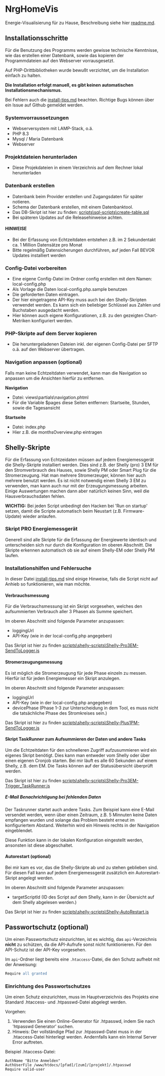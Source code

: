 # NrgHomeVis
Energie-Visualisierung für zu Hause, Beschreibung siehe hier [readme.md](./README.md).

## Installationsschritte

Für die Benutzung des Programms werden gewisse technische Kenntnisse, wie das erstellen einer Datenbank, sowie das kopieren der Programmdateien auf den Webserver vorrausgesetzt. 

Auf PHP-Drittbibliotheken wurde bewußt verzichtet, um die Installation einfach zu halten.

**Die Installation erfolgt manuell, es gibt keinen automatischen Installationsmechanismus.**

Bei Fehlern auch die [install-tips.md](./install-tips.md) beachten. Richtige Bugs können über ein Issue auf Github gemeldet werden.

### Systemvorraussetzungen

- Webserversystem mit LAMP-Stack, o.ä.
- PHP 8.3
- Mysql / Maria Datenbank
- Webserver 

### Projektdateien herunterladen

- Diese Projekdateien in einem Verzeichnis auf dem Rechner lokal herunterladen

### Datenbank erstellen

- Datenbank beim Provider erstellen und Zugangsdaten für später notieren. 
- Schema der Datenbank erstellen, mit einem Datenbanktool.
- Das DB-Skript ist hier zu finden: [scripts\sql-scripts\create-table.sql](scripts\sql-scripts\create-table.sql)
- Bei späteren Updates auf die Releasehinweise achten.

#### HINWEISE
- Bei der Erfassung von Echtzeitdaten entstehen z.B. im 2 Sekundentakt ca. 1 Million Datensätze pro Monat
- Bitte regelmäßg Datensicherungen durchführen, auf jeden Fall BEVOR Updates installiert werden

### Config-Datei vorbereiten

- Eine eigene Config-Datei im Ordner config erstellen mit dem Namen: local-config.php
- Als Vorlage die Daten local-config.php.sample benutzen
- Die geforderten Daten eintragen.
- Der hier eingetragene API-Key muss auch bei den Shelly-Skripten verwendet werden. Es kann sich ein beliebiger Schlüssel aus Zahlen und Buchstaben ausgedacht werden.
- Hier können auch eigene Konfigurationen, z.B. zu den gezeigten Chart-Metriken konfiguriert werden.

### PHP-Skripte auf dem Server kopieren

- Die heruntergeladenen Dateien inkl. der eigenen Config-Datei per SFTP o.ä. auf den Webserver übertragen.

### Navigation anpassen (optional)

Falls man keine Echtzeitdaten verwendet, kann man die Navigation so anpassen um die Ansichten hierfür zu entfernen.

**Navigation**
- Datei: views\partials\navigation.phtml
- Für die Variable $pages diese Seiten entfernen: Startseite, Stunden, sowie die Tagesansicht

**Startseite**
- Datei: index.php
- Hier z.B. die monthsOverview.php eintragen


## Shelly-Skripte

Für die Erfassung von Echtzeidaten müssen auf jedem Energiemessgerät die Shelly-Skripte installiert werden. Dies sind z.B. der Shelly (pro) 3 EM für den Stromverbrauch des Hauses, sowie Shelly PM oder Smart Plug für die Stromerzeugung. Hat man mehrere Stromerzeuger, können hier auch mehrere benutzt werden.
Es ist nicht notwendig einen Shelly 3 EM zu verwenden, man kann auch nur mit der Erzeugungsmessung arbeiten. Einige Auswertungen machen dann aber natürlich keinen Sinn, weil die Hausverbrauchsdaten fehlen.

**WICHTIG:** Bei jeden Script unbedingt den Hacken bei 'Run on startup' setzen, damit die Scripte automatisch beim Neustart (z.B. Firmware-Update) wieder anlaufen.

### Skript PRO Energiemessgerät

Generell sind alle Skripte für die Erfassung der Energiewerte identisch und unterscheiden sich nur durch die Konfiguration im oberen Abschnitt. Die Skripte erkennen automatisch ob sie auf einem Shelly-EM oder Shelly PM laufen.

### Installationshilfen und Fehlersuche

In dieser Datei [install-tips.md](./install-tips.md) sind einige Hinweise, falls die Script nicht auf Anhieb so funktionieren, wie man möchte.

#### Verbrauchsmessung

Für die Verbrauchsmessung ist ein Skript vorgesehen, welches den aufsummierten Verbrauch aller 3 Phasen als Summe speichert. 

Im oberen Abschnitt sind folgende Parameter anzupassen:
- loggingUrl
- API-Key (wie in der local-config.php angegeben)

Das Skript ist hier zu finden [scripts\shelly-scripts\Shelly-Pro3EM-SendToLogger.js](scripts\shelly-scripts\Shelly-Pro3EM-SendToLogger.js)

#### Stromerzeugungsmessung

Es ist möglich die Stromerzeugung für jede Phase einzeln zu messen. Hierfür ist für jeden Energiemesser ein Skript anzulegen.

Im oberen Abschnitt sind folgende Parameter anzupassen:
- loggingUrl
- API-Key (wie in der local-config.php angegeben)
- devicePhase (Phase 1-3 zur Unterscheidung in dem Tool, es muss nicht die tatsächliche Phase des Stromkreises sein.)

Das Skript ist hier zu finden [scripts\shelly-scripts\Shelly-Plus1PM-SendToLogger.js](scripts\shelly-scripts\Shelly-Plus1PM-SendToLogger.js)

#### Skript TaskRunner zum Aufsummieren der Daten und andere Tasks

Um die Echtzeitdaten für den schnelleren Zugriff aufzusummieren wird ein eigenes Skript benötigt. Dies kann man entweder vom Shelly oder über einen eigenen Cronjob starten. 
Bei mir läuft es alle 60 Sekunden auf einem Shelly, z.B. dem EM.
Die Tasks können auf der Statusübersicht überprüft werden.

Das Skript ist hier zu finden [scripts\shelly-scripts\Shelly-Pro3EM-Trigger_TaskRunner.js](scripts\shelly-scripts\Shelly-Pro3EM-Trigger_TaskRunner.js)

##### E-Mail Benachrichtigung bei fehlenden Daten

Der Taskrunner startet auch andere Tasks. Zum Beispiel kann eine E-Mail versendet werden, wenn über einen Zeitraum, z.B. 5 Minnuten keine Daten empfangen wurden und solange das Problem besteht erneut im konfiguriertem Abstand. Weiterhin wird ein Hinweis rechts in der Navigation eingeblendet.

Diese Funktion kann in der lokalen Konfiguration eingestellt werden, ansonsten ist diese abgeschaltet.


#### Autorestart (optional)

Bei mir kam es vor, das die Shelly-Skripte ab und zu stehen geblieben sind. Für diesen Fall kann auf jedem Energiemessgerät zusätzlich ein Autorestart-Skript angelegt werden.

Im oberen Abschnitt sind folgende Parameter anzupassen:
- targetScriptId (ID des Script auf dem Shelly, kann in der Übersicht auf dem Shelly abgelesen werden.)

Das Skript ist hier zu finden [scripts\shelly-scripts\Shelly-AutoRestart.js](scripts\shelly-scripts\Shelly-AutoRestart.js)

## Passwortschutz (optional)

Um einen Passwortschutz einzurichten, ist es wichtig, das `api`-Verzeichnis **nicht** zu schützen, da die API-Aufrufe sonst nicht funktionieren. Für den API-Schutz ist der API-Key vorgesehen. 

Im `api`-Ordner liegt bereits eine `.htaccess`-Datei, die den Schutz aufhebt mit der Anweisung:

```apache
Require all granted
```

### Einrichtung des Passwortschutzes

Um einen Schutz einzurichten, muss im Hauptverzeichnis des Projekts eine Standard .htaccess- und .htpasswd-Datei abgelegt werden.

Vorgehen:

1. Verwenden Sie einen Online-Generator für .htpasswd, indem Sie nach 'htpasswd Generator' suchen.
2. Hinweis: Der vollständige Pfad zur .htpasswd-Datei muss in der .htaccess-Datei hinterlegt werden. Andernfalls kann ein Internal Server Error auftreten.

Beispiel .htaccess-Datei:

```AuthType Basic
AuthName "Bitte Anmelden"
AuthUserFile /www/htdocs/[pfad]/[zum]/[projekt]/.htpasswd
Require valid-user
```
